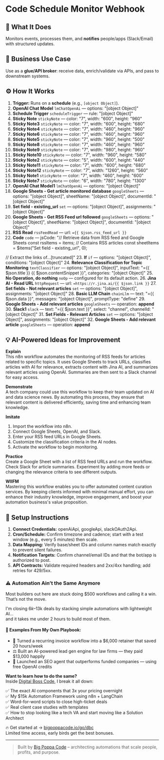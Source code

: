 # Code Schedule Monitor Webhook
  ## 🚀 What It Does
  Monitors events, processes them, and **notifies** people/apps (Slack/Email) with structured updates.
  
  ## 💼 Business Use Case
  Use as a **glue/API broker**: receive data, enrich/validate via APIs, and pass to downstream systems.
  
  ## ⚙️ How It Works
  1. **Trigger:** Runs on a **schedule** (e.g., `[object Object]`).
  2. **OpenAI Chat Model** `lmChatOpenAi` — options: "[object Object]"
3. **Schedule Trigger** `scheduleTrigger` — rule: "[object Object]"
4. **Sticky Note** `stickyNote` — color: "7", width: "600", height: "960"
5. **Sticky Note3** `stickyNote` — color: "7", width: "600", height: "680"
6. **Sticky Note4** `stickyNote` — color: "7", width: "460", height: "960"
7. **Sticky Note6** `stickyNote` — color: "7", width: "460", height: "960"
8. **Sticky Note5** `stickyNote` — color: "7", width: "960", height: "500"
9. **Sticky Note8** `stickyNote` — color: "7", width: "460", height: "960"
10. **Sticky Note9** `stickyNote` — color: "7", width: "980", height: "960"
11. **Sticky Note10** `stickyNote` — color: "7", width: "960", height: "580"
12. **Sticky Note2** `stickyNote` — color: "5", width: "600", height: "440"
13. **Sticky Note11** `stickyNote` — color: "7", width: "600", height: "680"
14. **Sticky Note12** `stickyNote` — color: "7", width: "1260", height: "560"
15. **Sticky Note1** `stickyNote` — color: "7", width: "460", height: "600"
16. **Sticky Note7** `stickyNote` — color: "6", width: "780", height: "1300"
17. **OpenAI Chat Model1** `lmChatOpenAi` — options: "[object Object]"
18. **Google Sheets - Get article monitored database** `googleSheets` — options: "[object Object]", sheetName: "[object Object]", documentId: "[object Object]"
19. **Set field - existing_url** `set` — options: "[object Object]", assignments: "[object Object]"
20. **Google Sheets - Get RSS Feed url followed** `googleSheets` — options: "[object Object]", sheetName: "[object Object]", documentId: "[object Object]"
21. **RSS Read** `rssFeedRead` — url: `={{ $json.rss_feed_url }}`
22. **Code** `code` — jsCode: "// Retrieve data from RSS feed and Google Sheets
const rssItems = items; // Contains RSS articles
const sheetItems = $items("Set field - existing_url", 0);

// Extract the links of…[truncated]"
23. **If** `if` — options: "[object Object]", conditions: "[object Object]"
24. **Relevance Classification for Topic Monitoring** `textClassifier` — options: "[object Object]", inputText: "={{ $json.title }}
{{ $json.contentSnippet }}", categories: "[object Object]"
25. **No Operation, do nothing** `noOp` — configured for its default action.
26. **Jina AI - Read URL** `httpRequest` — url: `=https://r.jina.ai/{{ $json.link }}`
27. **Set fields - Not relevant articles** `set` — options: "[object Object]", assignments: "[object Object]"
28. **Basic LLM Chain** `chainLlm` — text: "={{ $json.data }}", messages: "[object Object]", promptType: "define"
29. **Google Sheets - Add relevant articles** `googleSheets` — operation: **append**
30. **Slack1** `slack` — text: "={{ $json.text }}", select: "channel", channelId: "[object Object]"
31. **Set Fields - Relevant Articles** `set` — options: "[object Object]", assignments: "[object Object]"
32. **Google Sheets - Add relevant article** `googleSheets` — operation: **append**
  
  ## 💡 AI-Powered Ideas for Improvement
  **Explain**  
This n8n workflow automates the monitoring of RSS feeds for articles related to specific topics. It uses Google Sheets to track URLs, classifies articles with AI for relevance, extracts content with Jina AI, and summarizes relevant articles using OpenAI. Summaries are then sent to a Slack channel for easy access.

**Demonstrate**  
A tech company could use this workflow to keep their team updated on AI and data science news. By automating this process, they ensure that relevant content is delivered efficiently, saving time and enhancing team knowledge.

**Imitate**  
1. Import the workflow into n8n.
2. Connect Google Sheets, OpenAI, and Slack.
3. Enter your RSS feed URLs in Google Sheets.
4. Customize the classification criteria in the AI nodes.
5. Activate the workflow to begin monitoring.

**Practice**  
Create a Google Sheet with a list of RSS feed URLs and run the workflow. Check Slack for article summaries. Experiment by adding more feeds or changing the relevance criteria to see different outputs.

**WIIFM**  
Mastering this workflow enables you to offer automated content curation services. By keeping clients informed with minimal manual effort, you can enhance their industry knowledge, improve engagement, and boost your automation business's value proposition.
  
  ## 🔧 Setup Instructions
  1. **Connect Credentials:** openAiApi, googleApi, slackOAuth2Api.
2. **Cron/Schedule:** Confirm timezone and cadence; start with a test window (e.g., every 5 minutes) then scale.
3. **Data Mapping:** Verify base/sheet IDs and column names match exactly to prevent silent failures.
4. **Notification Targets:** Confirm channel/email IDs and that the bot/app is authorized to post.
5. **API Contracts:** Validate required headers and 2xx/4xx handling; add retries for 429/5xx.
  
### ⚠️ Automation Ain’t the Same Anymore

Most builders out here are stuck doing $500 workflows and calling it a win.  
That’s not the move.  

I'm closing $6k–$13k deals by stacking simple automations with lightweight AI...  
and it takes me under 2 hours to build most of them.

#### 🧠 Examples From My Own Playbook:
- 🔁 Turned a recurring invoice workflow into a $6,000 retainer that saved 20 hours/week  
- ⚖️ Built an AI-powered lead gen engine for law firms — they paid $13,000 happily  
- 🚀 Launched an SEO agent that outperforms funded companies — using free OpenAI credits  

**Want to learn how to do the same?**  
Inside [Digital Boss Code](https://bigpoppacode.io/go/dbc), I break it all down:

✅ The exact AI components that 3x your pricing overnight  
✅ My $15k Automation Framework using n8n + LangChain  
✅ Word-for-word scripts to close high-ticket deals  
✅ Real client case studies with templates  
✅ How to stop looking like a tech VA and start moving like a Solution Architect  

🔥 Get started at → [bigpoppacode.io/go/dbc](https://bigpoppacode.io/go/dbc)  
Limited time access, early birds get the best bonuses.

---
> Built by [Big Poppa Code](https://bigpoppacode.io) – architecting automations that scale people, profits, and purpose.
  